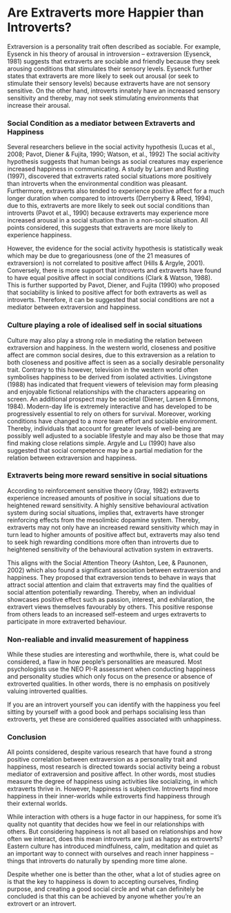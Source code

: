 # Are Extraverts more Happier than Introverts?

Extraversion is a personality trait often described as sociable. For example, Eysenck in his theory of arousal in introversion – extraversion (Eysenck, 1981) suggests that extraverts are sociable and friendly because they seek arousing conditions that stimulates their sensory levels. Eysenck further states that extraverts are more likely to seek out arousal (or seek to stimulate their sensory levels) because extraverts have are not sensory sensitive. On the other hand, introverts innately have an increased sensory sensitivity and thereby, may not seek stimulating environments that increase their arousal. 

### Social Condition as a mediator between Extraverts and Happiness

Several researchers believe in the social activity hypothesis (Lucas et al., 2008; Pavot, Diener & Fujita, 1990; Watson, et al., 1992) The social acitivity hypothesis suggests that human beings as social creatures may experience increased happiness in communicating. A study by Larsen and Rusting (1997), discovered that extraverts rated social situations more positively than introverts when the environmental condition was pleasant. Furthermore, extraverts also tended to experience positive affect for a much longer duration when compared to introverts (Derryberry & Reed, 1994), due to this, extraverts are more likely to seek out social conditions than introverts (Pavot et al., 1990) because extraverts may experience more increased arousal in a social situation than in a non-social situation. All points considered, this suggests that extraverts are more likely to experience happiness. 

However, the evidence for the social activity hypothesis is statistically weak which may be due to gregariousness (one of the 21 measures of extraversion) is not correlated to positive affect (Hills & Argyle, 2001). Conversely, there is more support that introverts and extraverts have found to have equal positive affect in social conditions (Clark & Watson, 1988). This is further supported by Pavot, Diener, and Fujita (1990) who proposed that sociability is linked to positive affect for both extraverts as well as introverts. Therefore, it can be suggested that social conditions are not a mediator between extraversion and happiness.

### Culture playing a role of idealised self in social situations

Culture may also play a strong role in mediating the relation between extraversion and happiness. In the western world, closeness and positive affect are common social desires, due to this extraversion as a relation to both closeness and positive affect is seen as a socially desirable personality trait. Contrary to this however, television in the western world often symbolises happiness to be derived from isolated activities. Livingstone (1988) has indicated that frequent viewers of television may form pleasing and enjoyable fictional relationships with the characters appearing on screen. An additional prospect may be societal (Diener, Larsen & Emmons, 1984). Modern-day life is extremely interactive and has developed to be progressively essential to rely on others for survival. Moreover, working conditions have changed to a more team effort and sociable environment. Thereby, individuals that account for greater levels of well-being are possibly well adjusted to a sociable lifestyle and may also be those that may find making close relations simple. Argyle and Lu (1990) have also suggested that social competence may be a partial mediation for the relation between extraversion and happiness.

### Extraverts being more reward sensitive in social situations

According to reinforcement sensitive theory (Gray, 1982) extraverts experience increased amounts of positive in social situations due to heightened reward sensitivity. A highly sensitive behavioural activation system during social situations, implies that, extraverts have stronger reinforcing effects from the mesolimbic dopamine system. Thereby, extraverts may not only have an increased reward sensitivity which may in turn lead to higher amounts of positive affect but, extraverts may also tend to seek high rewarding conditions more often than introverts due to heightened sensitivity of the behavioural activation system in extraverts. 

This aligns with the Social Attention Theory (Ashton, Lee, & Paunonen, 2002) which also found a significant association between extraversion and happiness. They proposed that extraversion tends to behave in ways that attract social attention and claim that extraverts may find the qualities of social attention potentially rewarding. Thereby, when an individual showcases positive effect such as passion, interest, and exhilaration, the extravert views themselves favourably by others. This positive response from others leads to an increased self-esteem and urges extraverts to participate in more extraverted behaviour. 

### Non-realiable and invalid measurement of happiness

While these studies are interesting and worthwhile, there is, what could be considered, a flaw in how people’s personalities are measured. Most psychologists use the NEO PI-R assessment when conducting happiness and personality studies which only focus on the presence or absence of extroverted qualities. In other words, there is no emphasis on positively valuing introverted qualities. 

If you are an introvert yourself you can identify with the happiness you feel sitting by yourself with a good book and perhaps socialising less than extroverts, yet these are considered qualities associated with unhappiness.

### Conclusion

All points considered, despite various research that have found a strong positive correlation between extraversion as a personality trait and happiness, most research is directed towards social activity being a robust mediator of extraversion and positive affect. In other words, most studies measure the degree of happiness using activities like socializing, in which extraverts thrive in. However, happiness is subjective. Introverts find more happiness in their inner-worlds while extroverts find happiness through their external worlds. 

While interaction with others is a huge factor in our happiness, for some it’s quality not quantity that decides how we feel in our relationships with others. But considering happiness is not all based on relationships and how often we interact, does this mean introverts are just as happy as extroverts? Eastern culture has introduced mindfulness, calm, meditation and quiet as an important way to connect with ourselves and reach inner happiness – things that introverts do naturally by spending more time alone.

Despite whether one is better than the other, what a lot of studies agree on is that the key to happiness is down to accepting ourselves, finding purpose, and creating a good social circle and what can definitely be concluded is that this can be achieved by anyone whether you’re an extrovert or an introvert.
